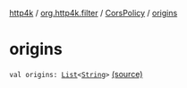 [http4k](../../index.md) / [org.http4k.filter](../index.md) / [CorsPolicy](index.md) / [origins](./origins.md)

# origins

`val origins: `[`List`](https://kotlinlang.org/api/latest/jvm/stdlib/kotlin.collections/-list/index.html)`<`[`String`](https://kotlinlang.org/api/latest/jvm/stdlib/kotlin/-string/index.html)`>` [(source)](https://github.com/http4k/http4k/blob/master/http4k-core/src/main/kotlin/org/http4k/filter/ServerFilters.kt#L32)